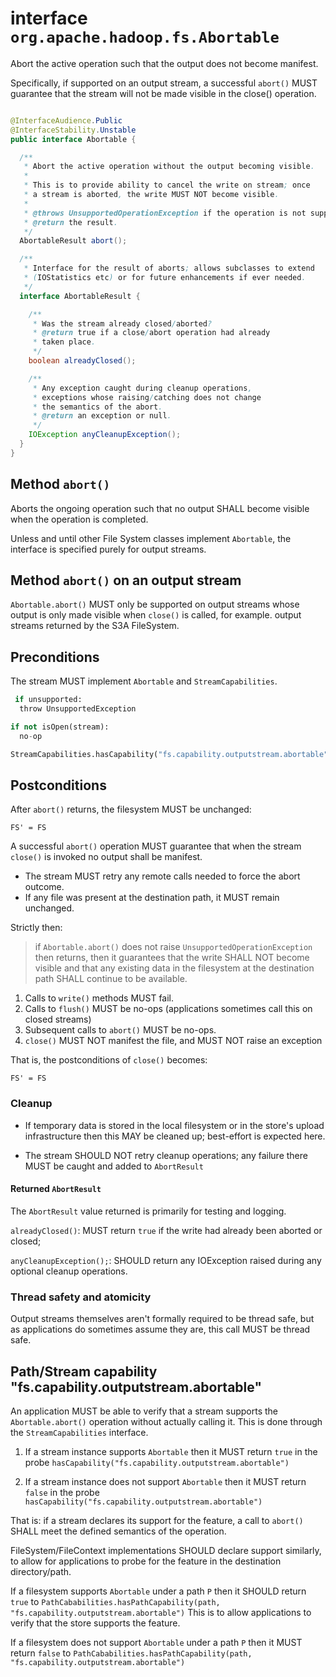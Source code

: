  <!---
  Licensed under the Apache License, Version 2.0 (the "License");
  you may not use this file except in compliance with the License.
  You may obtain a copy of the License at

   http://www.apache.org/licenses/LICENSE-2.0

  Unless required by applicable law or agreed to in writing, software
  distributed under the License is distributed on an "AS IS" BASIS,
  WITHOUT WARRANTIES OR CONDITIONS OF ANY KIND, either express or implied.
  See the License for the specific language governing permissions and
  limitations under the License. See accompanying LICENSE file.
-->


<!--  ============================================================= -->
<!--  CLASS: FileSystem -->
<!--  ============================================================= -->

# interface `org.apache.hadoop.fs.Abortable`

<!-- MACRO{toc|fromDepth=1|toDepth=2} -->

Abort the active operation such that the output does not become
manifest.

Specifically, if supported on an output stream, a successful `abort()`
MUST guarantee that the stream will not be made visible in the close()
operation.

```java

@InterfaceAudience.Public
@InterfaceStability.Unstable
public interface Abortable {

  /**
   * Abort the active operation without the output becoming visible.
   *
   * This is to provide ability to cancel the write on stream; once
   * a stream is aborted, the write MUST NOT become visible.
   *
   * @throws UnsupportedOperationException if the operation is not supported.
   * @return the result.
   */
  AbortableResult abort();

  /**
   * Interface for the result of aborts; allows subclasses to extend
   * (IOStatistics etc) or for future enhancements if ever needed.
   */
  interface AbortableResult {

    /**
     * Was the stream already closed/aborted?
     * @return true if a close/abort operation had already
     * taken place.
     */
    boolean alreadyClosed();

    /**
     * Any exception caught during cleanup operations,
     * exceptions whose raising/catching does not change
     * the semantics of the abort.
     * @return an exception or null.
     */
    IOException anyCleanupException();
  }
}
```

## Method `abort()`

Aborts the ongoing operation such that no output SHALL become visible
when the operation is completed.

Unless and until other File System classes implement `Abortable`, the
interface is specified purely for output streams.

## Method `abort()` on an output stream

`Abortable.abort()` MUST only be supported on output streams
whose output is only made visible when `close()` is called,
for example. output streams returned by the S3A FileSystem.

## Preconditions

The stream MUST implement `Abortable` and `StreamCapabilities`.

```python
 if unsupported:
  throw UnsupportedException

if not isOpen(stream):
  no-op

StreamCapabilities.hasCapability("fs.capability.outputstream.abortable") == True

```


## Postconditions

After `abort()` returns, the filesystem MUST be unchanged:

```
FS' = FS
```

A successful `abort()` operation MUST guarantee that
when the stream` close()` is invoked no output shall be manifest.

* The stream MUST retry any remote calls needed to force the abort outcome.
* If any file was present at the destination path, it MUST remain unchanged.

Strictly then:

> if `Abortable.abort()` does not raise `UnsupportedOperationException`
> then returns, then it guarantees that the write SHALL NOT become visible
> and that any existing data in the filesystem at the destination path SHALL
> continue to be available.


1. Calls to `write()` methods MUST fail.
1. Calls to `flush()` MUST be no-ops (applications sometimes call this on closed streams)
1. Subsequent calls to `abort()` MUST be no-ops.
1. `close()` MUST NOT manifest the file, and MUST NOT raise an exception

That is, the postconditions of `close()` becomes:

```
FS' = FS
```

### Cleanup

* If temporary data is stored in the local filesystem or in the store's upload
  infrastructure then this MAY be cleaned up; best-effort is expected here.

* The stream SHOULD NOT retry cleanup operations; any failure there MUST be
  caught and added to `AbortResult`

#### Returned `AbortResult`

The `AbortResult` value returned is primarily for testing and logging.

`alreadyClosed()`: MUST return `true` if the write had already been aborted or closed;

`anyCleanupException();`: SHOULD return any IOException raised during any optional
cleanup operations.


### Thread safety and atomicity

Output streams themselves aren't formally required to  be thread safe,
but as applications do sometimes assume they are, this call MUST be thread safe.

## Path/Stream capability "fs.capability.outputstream.abortable"


An application MUST be able to verify that a stream supports the `Abortable.abort()`
operation without actually calling it. This is done through the `StreamCapabilities`
interface.

1. If a stream instance supports `Abortable` then it MUST return `true`
in the probe `hasCapability("fs.capability.outputstream.abortable")`

1. If a stream instance does not support `Abortable` then it MUST return `false`
in the probe `hasCapability("fs.capability.outputstream.abortable")`

That is: if a stream declares its support for the feature, a call to `abort()`
SHALL meet the defined semantics of the operation.

FileSystem/FileContext implementations SHOULD declare support similarly, to
allow for applications to probe for the feature in the destination directory/path.

If a filesystem supports `Abortable` under a path `P` then it SHOULD return `true` to
`PathCababilities.hasPathCapability(path, "fs.capability.outputstream.abortable")`
This is to allow applications to verify that the store supports the feature.

If a filesystem does not support `Abortable` under a path `P` then it MUST
return `false` to
`PathCababilities.hasPathCapability(path, "fs.capability.outputstream.abortable")`



